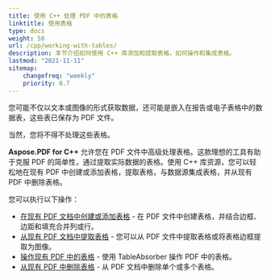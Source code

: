 ```yaml
---
title: 使用 C++ 处理 PDF 中的表格
linktitle: 使用表格
type: docs
weight: 50
url: /cpp/working-with-tables/
description: 本节介绍如何使用 C++ 库添加和提取表格，如何操作和集成表格。
lastmod: "2021-11-11"
sitemap:
    changefreq: "weekly"
    priority: 0.7
---
```


您可能不仅以文本或图像的形式获取数据，还可能是嵌入在报告或电子表格中的数据表，这些表已保存为 PDF 文件。

当然，您将不得不处理这些表格。

**Aspose.PDF for C++** 允许您在 PDF 文件中高级处理表格。这款理想的工具有助于克服 PDF 的简单性，通过提取实际数据的表格。使用 C++ 库资源，您可以轻松地在现有 PDF 中创建或添加表格，提取表格，与数据源集成表格，并从现有 PDF 中删除表格。

您可以执行以下操作：

- [在现有 PDF 文档中创建或添加表格](/pdf/cpp/add-table-in-existing-pdf-document/) - 在 PDF 文件中创建表格，并结合边框、边距和填充合并列或行。
- [从现有 PDF 文档中提取表格](/pdf/cpp/extract-table-from-existing-pdf-document/) - 您可以从 PDF 文件中提取表格或将表格边框提取为图像。
- [操作现有 PDF 中的表格](/pdf/cpp/manipulate-tables-in-existing-pdf/) - 使用 TableAbsorber 操作 PDF 中的表格。
- [从现有 PDF 中删除表格](/pdf/cpp/remove-tables-from-existing-pdf/) - 从 PDF 文档中删除单个或多个表格。